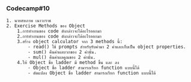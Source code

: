 ### Codecamp#10
    1. นายสหภาพ เนาวะราช
    2. Exercise Methods ของ Object
        1.การทำงานของ code ดังกล่าวจะได้อะไรออกมา
        2.การทำงานของ code ดังกล่าวจะได้อะไรออกมา
        3.สร้าง object calculator จาก 3 methods นี้:
            - read() ใช้ prompts สำหรับรับค่ามา 2 ค่าและเก็บเป็น object properties.
            - sum() คืนค่าผลบวกของ 2 ค่านั้น.
            - mul() คืนค่าผลคูณของ 2 ค่านั้น.
        4.ให้ Object ชื่อ ladder มี method ขึ้น และ ลง
            - Object ชื่อ ladder สามารถเรียก function แบบนี้ได้
            - ดัดแปลง Object ชื่อ ladder สามารถเรียก function แบบนี้ได้
